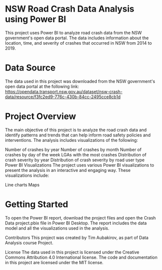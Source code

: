 # NSW Road Crash Data Analysis using Power BI
This project uses Power BI to analyze road crash data from the NSW government's open data portal. The data includes information about the location, time, and severity of crashes that occurred in NSW from 2014 to 2019.

# Data Source
The data used in this project was downloaded from the NSW government's open data portal at the following link: https://opendata.transport.nsw.gov.au/dataset/nsw-crash-data/resource/f3fc2ed9-776c-430b-84cc-2495cce8cb1d

# Project Overview
The main objective of this project is to analyze the road crash data and identify patterns and trends that can help inform road safety policies and interventions. The analysis includes visualizations of the following:

Number of crashes by year
Number of crashes by month
Number of crashes by day of the week
LGAs with the most crashes
Distribution of crash severity by year
Distribution of crash severity by road user type
Power BI Visualizations
The project uses various Power BI visualizations to present the analysis in an interactive and engaging way. These visualizations include:

Line charts
Maps

# Getting Started
To open the Power BI report, download the project files and open the Crash Data project.pbix file in Power BI Desktop. The report includes the data model and all the visualizations used in the analysis.

Contributors
This project was created by Tim Aubakirov, as part of Data Analysis course Project.

License
The data used in this project is licensed under the Creative Commons Attribution 4.0 International license. The code and documentation in this project are licensed under the MIT license.
